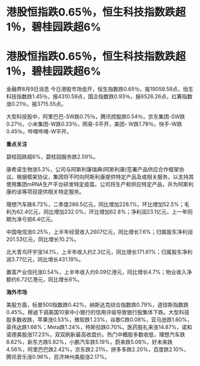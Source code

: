 # 港股恒指跌0.65％，恒生科技指数跌超1％，碧桂园跌超6%

# 港股恒指跌0.65％，恒生科技指数跌超1％，碧桂园跌超6%

金融界8月9日消息
今日港股市场低开，恒生指数跌0.65％，报19059.58点，恒生科技指数跌1.45％，报4310.59点，国企指数跌0.93％，报6526.26点，红筹指数涨0.21％，报3715.55点。

大型科技股中，阿里巴巴-SW跌0.75％，腾讯控股跌0.54％，京东集团-SW跌0.27％，小米集团-W跌0.33％，网易-S平开，美团-
W跌1.78％，快手-W跌0.45％，哔哩哔哩-W平开。

**重点关注**

碧桂园跌超6%，碧桂园服务跌2.59%。

康希诺生物涨5.3%，公司与阿斯利康瑞典(阿斯利康)签署产品供应合作框架协议。根据框架协议，集团将不时向阿斯利康提供特定产品及或相关服务，以支持其使用集团mRNA生产平台研发特定疫苗。公司将生产和供应特定产品，并为阿斯利康的该等项目提供相关特定服务。

理想汽车跌8.73%，二季度286.5亿元，同比增加228.1%，环比增加52.5%；毛利为62.4亿元，同比增加232.0%，环比增加62.8%；净利润23.1亿元，上一年同期为净亏损6.4亿元。

中国电信涨0.25%，上半年经营收入2607亿元，同比增长7.6%；归属股东净利润201.53亿元，同比增长10.2%。

北大青鸟环宇涨14.1%，上半年收入约2.3亿元，同比增长171.61%；归属股东净利润3.77亿元，同比增长431.19%。

置富产业信托涨0.54%，上半年收入约9.09亿港元，同比增长4.7%；物业收入净额约6.72亿港元，同比增长6%。

**海外市场**

美股方面，标普500指数跌0.42%，纳斯达克综合指数跌0.79%，道琼斯指数跌0.45%。穆迪下调美国10家中小银行的信用评级导致银行股集体下跌。大型科技股多数收跌，苹果涨0.53%，微软跌1.23%，谷歌C跌0.08%，亚马逊跌1.60%，英伟达跌1.66%；Meta跌1.24%，特斯拉跌0.70%。医药股礼来涨14.87%，诺和诺德美股涨17.23%，双双刷新最高收盘价。热门中概股多数收低，理想汽车跌8.62%，新东方跌5.82%，小鹏汽车跌5.19%，蔚来跌5.06%，好未来跌4.56%，阿里巴巴跌2.42%，京东跌2.21%，拼多多跌2.20%，百度跌2.10%，腾讯音乐涨0.96%，百济神州美股涨2.17%。

